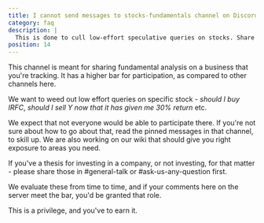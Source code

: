 ```yaml
---
title: I cannot send messages to stocks-fundamentals channel on Discord. Why?
category: faq
description: |
  This is done to cull low-effort speculative queries on stocks. Share your thesis in the popular channels. You'd be able to earn the role to post in that channel.
position: 14
---
```


This channel is meant for sharing fundamental analysis on a business that you're tracking. It has a higher bar for participation, as compared to other channels here.

We want to weed out low effort queries on specific stock - _should I buy IRFC_, _should I sell Y now that it has given me 30% return_ etc.

We expect that not everyone would be able to participate there. If you're not sure about how to go about that, read the pinned messages in that channel, to skill up. We are also working on our wiki that should give you right exposure to areas you need.

If you've a thesis for investing in a company, or not investing, for that matter - please share those in #general-talk or #ask-us-any-question first.

We evaluate these from time to time, and if your comments here on the server meet the bar, you'd be granted that role.

This is a privilege, and you've to earn it.
